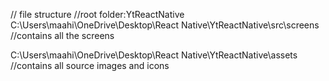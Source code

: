 // file structure
//root folder:YtReactNative 
C:\Users\maahi\OneDrive\Desktop\React Native\YtReactNative\src\screens
//contains all the screens 

C:\Users\maahi\OneDrive\Desktop\React Native\YtReactNative\assets
//contains all source images and icons

